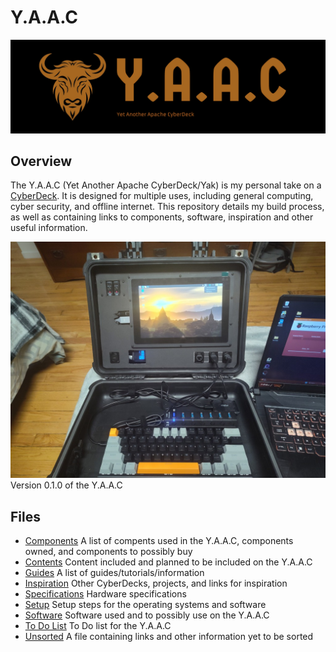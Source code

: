 <!-- ======================================== README.md Start ======================================== -->


<!-- ------------------------------ Intro Start ------------------------------ -->

# Y.A.A.C

![Y.A.A.C Logo](images/logo/yaac-high-resolution-logo-edited.png)

<!-- ------------------------------ Intro End ------------------------------ -->


<!-- ------------------------------ Overview Start ------------------------------ -->

## Overview

The Y.A.A.C (Yet Another Apache CyberDeck/Yak) is my personal take on a [CyberDeck](https://www.reddit.com/r/CyberDeck/).  It is designed for multiple uses, including general computing, cyber security, and offline internet.  This repository details my build process, as well as containing links to components, software, inspiration and other useful information.

![CyberDeck v0.1.0](images/cyberdeck/cyberdeck-3-v0-1-0.jpg)
Version 0.1.0 of the Y.A.A.C

<!-- ------------------------------ Overview End ------------------------------ -->


<!-- ------------------------------ Files Start ------------------------------ -->

## Files

* [Components](doc/components.md) A list of compents used in the Y.A.A.C, components owned, and components to possibly buy
* [Contents](doc/content,md) Content included and planned to be included on the Y.A.A.C
* [Guides](doc/guides.md) A list of guides/tutorials/information
* [Inspiration](doc/inspiration.md) Other CyberDecks, projects, and links for inspiration
* [Specifications](doc/specs.md) Hardware specifications
* [Setup](doc/setup.md) Setup steps for the operating systems and software
* [Software](doc/software.md) Software used and to possibly use on the Y.A.A.C
* [To Do List](doc/todo.md) To Do list for the Y.A.A.C
* [Unsorted](doc/unsorted.md) A file containing links and other information yet to be sorted

<!-- ------------------------------ Files End ------------------------------ -->


<!-- ------------------------------ Outro Start ------------------------------ -->

<!-- ------------------------------ Outro End ------------------------------ -->


<!-- ================================================================================ -->
